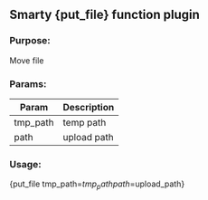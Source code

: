 ## Smarty {put_file} function plugin

### Purpose:
Move file

### Params:
Param | Description
--- | ---
tmp_path | temp path
path | upload path

### Usage:
{put_file tmp_path=$tmp_path path=$upload_path}
